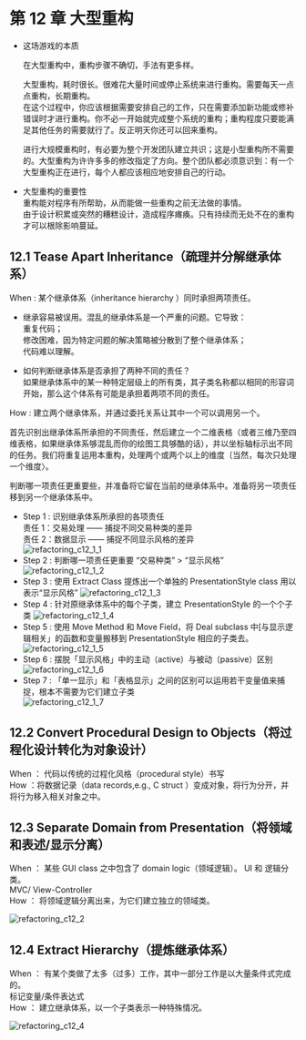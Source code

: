 # 第 12 章 大型重构

- 这场游戏的本质

  在大型重构中，重构步骤不确切，手法有更多样。

  大型重构，耗时很长。很难花大量时间或停止系统来进行重构。需要每天一点点重构，长期重构。  
  在这个过程中，你应该根据需要安排自己的工作，只在需要添加新功能或修补错误时才进行重构。你不必一开始就完成整个系统的重构；重构程度只要能满足其他任务的需要就行了。反正明天你还可以回来重构。

  进行大规模重构时，有必要为整个开发团队建立共识；这是小型重构所不需要的。大型重构为许许多多的修改指定了方向。整个团队都必须意识到：有一个大型重构正在进行，每个人都应该相应地安排自己的行动。

- 大型重构的重要性  
  重构能对程序有所帮助，从而能做一些重构之前无法做的事情。  
  由于设计积累或突然的糟糕设计，造成程序瘫痪。只有持续而无处不在的重构才可以根除影响蔓延。

## 12.1 Tease Apart Inheritance（疏理并分解继承体系）

When : 某个继承体系（inheritance hierarchy ）同时承担两项责任。

- 继承容易被误用。混乱的继承体系是一个严重的问题。它导致：  
  重复代码；  
  修改困难，因为特定问题的解决策略被分散到了整个继承体系；  
  代码难以理解。

- 如何判断继承体系是否承担了两种不同的责任？  
  如果继承体系中的某一种特定层级上的所有类，其子类名称都以相同的形容词开始，那么这个体系有可能是承担着两项不同的责任。

How : 建立两个继承体系，并通过委托关系让其中一个可以调用另一个。

首先识别出继承体系所承担的不同责任，然后建立一个二维表格（或者三维乃至四维表格，如果继承体系够混乱而你的绘图工具够酷的话），并以坐标轴标示出不同的任务。我们将重复运用本重构，处理两个或两个以上的维度〔当然，每次只处理一个维度〉。

判断哪一项责任更重要些，并准备将它留在当前的继承体系中。准备将另一项责任移到另一个继承体系中。

- Step 1 : 识别继承体系所承担的各项责任  
  责任 1：交易处理 —— 捕捉不同交易种类的差异  
  责任 2：数据显示 —— 捕捉不同显示风格的差异  
  ![refactoring_c12_1_1](https://yingvickycao.github.io/img/refactoring_c12_1_1.jpg)
- Step 2 : 判断哪一项责任更重要
  “交易种类” > “显示风格”  
  ![refactoring_c12_1_2](https://yingvickycao.github.io/img/refactoring_c12_1_2.jpg)
- Step 3 : 使用 Extract Class 提炼出一个单独的 PresentationStyle class 用以表示“显示风格”
  ![refactoring_c12_1_3](https://yingvickycao.github.io/img/refactoring_c12_1_3.jpg)
- Step 4 : 针对原继承体系中的每个子类，建立 PresentationStyle 的一个个子类
  ![refactoring_c12_1_4](https://yingvickycao.github.io/img/refactoring_c12_1_4.jpg)
- Step 5 : 使用 Move Method 和 Move Field，将 Deal subclass 中[与显示逻辑相关」的函数和变量搬移到 PresentationStyle 相应的子类去。  
  ![refactoring_c12_1_5](https://yingvickycao.github.io/img/refactoring_c12_1_5.jpg)
- Step 6 : 摆脱「显示风格」中的主动（active）与被动（passive）区别  
   ![refactoring_c12_1_6](https://yingvickycao.github.io/img/refactoring_c12_1_6.jpg)
- Step 7 : 「单一显示」和「表格显示」之间的区别可以运用若干变量值来捕捉，根本不需要为它们建立子类  
  ![refactoring_c12_1_7](https://yingvickycao.github.io/img/refactoring_c12_1_7.jpg)

## 12.2 Convert Procedural Design to Objects（将过程化设计转化为对象设计）

When ： 代码以传统的过程化风格（procedural style）书写  
How ：将数据记录（data records,e.g., C struct ）变成对象，将行为分开，并将行为移入相关对象之中。

## 12.3 Separate Domain from Presentation（将领域和表述/显示分离）

When ： 某些 GUI class 之中包含了 domain logic（领域逻辑）。
UI 和 逻辑分类。  
MVC/ View-Controller  
How ： 将领域逻辑分离出来，为它们建立独立的领域类。

![refactoring_c12_2](https://yingvickycao.github.io/img/refactoring_c12_2.jpg)

## 12.4 Extract Hierarchy（提炼继承体系）

When ： 有某个类做了太多（过多〕工作，其中一部分工作是以大量条件式完成的。  
标记变量/条件表达式  
How ： 建立继承体系，以一个子类表示一种特殊情况。

![refactoring_c12_4](https://yingvickycao.github.io/img/refactoring_c12_4.jpg)
